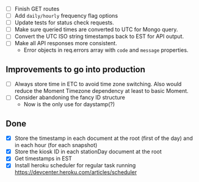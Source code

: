 - [ ] Finish GET routes
- [ ] Add `daily/hourly` frequency flag options
- [ ] Update tests for status check requests.
- [ ] Make sure queried times are converted to UTC for Mongo query.
- [ ] Convert the UTC ISO string timestamps back to EST for API output.
- [ ] Make all API responses more consistent.
  - Error objects in req.errors array with `code` and `message` properties.

## Improvements to go into production
- [ ] Always store time in ETC to avoid time zone switching. Also would reduce the Moment Timezone dependency at least to basic Moment.
- [ ] Consider abandoning the fancy ID structure
  - Now is the only use for daystamp(?)

## Done
- [X] Store the timestamp in each document at the root (first of the day) and in each hour (for each snapshot)
- [X] Store the kiosk ID in each stationDay document at the root
- [X] Get timestamps in EST
- [X] Install heroku scheduler for regular task running https://devcenter.heroku.com/articles/scheduler
